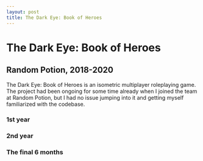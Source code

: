 ```yaml
---
layout: post
title: The Dark Eye: Book of Heroes
---
```


# The Dark Eye: Book of Heroes
## Random Potion, 2018-2020

The Dark Eye: Book of Heroes is an isometric multiplayer roleplaying game. 
The project had been ongoing for some time already when I joined the team at Random Potion, but I had no issue jumping into it and getting myself familiarized with the codebase.

### 1st year

### 2nd year

### The final 6 months